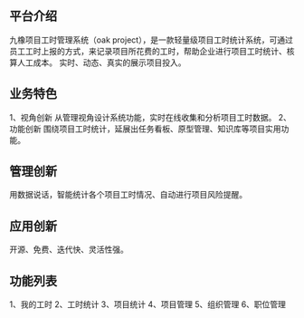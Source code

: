 ## 平台介绍
   九橡项目工时管理系统（oak project），是一款轻量级项目工时统计系统，可通过员工工时上报的方式，来记录项目所花费的工时，帮助企业进行项目工时统计、核算人工成本。
实时、动态、真实的展示项目投入。

## 业务特色
1、视角创新
    从管理视角设计系统功能，实时在线收集和分析项目工时数据。
2、功能创新
    围绕项目工时统计，延展出任务看板、原型管理、知识库等项目实用功能。

## 管理创新
   用数据说话，智能统计各个项目工时情况、自动进行项目风险提醒。
   
## 应用创新
   开源、免费、迭代快、灵活性强。
   
## 功能列表
   1、我的工时
   2、工时统计
   3、项目统计
   4、项目管理
   5、组织管理
   6、职位管理
